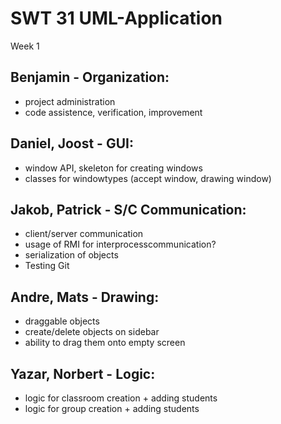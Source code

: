 # SWT 31 UML-Application
Week 1

## Benjamin - Organization:
- project administration
- code assistence, verification, improvement

## Daniel, Joost - GUI:
- window API, skeleton for creating windows
- classes for windowtypes (accept window, drawing window)

## Jakob, Patrick - S/C Communication:
- client/server communication
- usage of RMI for interprocesscommunication?
- serialization of objects
- Testing Git

## Andre, Mats - Drawing:
- draggable objects
- create/delete objects on sidebar
- ability to drag them onto empty screen

## Yazar, Norbert - Logic:
- logic for classroom creation + adding students
- logic for group creation + adding students
